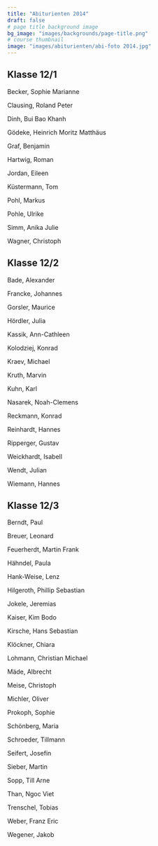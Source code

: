 ```yaml
---
title: "Abiturienten 2014"
draft: false
# page title background image
bg_image: "images/backgrounds/page-title.png"
# course thumbnail
image: "images/abiturienten/abi-foto 2014.jpg"
---
```


## Klasse 12/1

Becker, Sophie Marianne

Clausing, Roland Peter

Dinh, Bui Bao Khanh

Gödeke, Heinrich Moritz Matthäus

Graf, Benjamin

Hartwig, Roman

Jordan, Eileen

Küstermann, Tom

Pohl, Markus

Pohle, Ulrike

Simm, Anika Julie

Wagner, Christoph

## Klasse 12/2

Bade, Alexander

Francke, Johannes

Gorsler, Maurice

Hördler, Julia

Kassik, Ann-Cathleen

Kolodziej, Konrad

Kraev, Michael

Kruth, Marvin

Kuhn, Karl

Nasarek, Noah-Clemens

Reckmann, Konrad

Reinhardt, Hannes

Ripperger, Gustav

Weickhardt, Isabell

Wendt, Julian

Wiemann, Hannes

## Klasse 12/3

Berndt, Paul

Breuer, Leonard

Feuerherdt, Martin Frank

Hähndel, Paula

Hank-Weise, Lenz

Hilgeroth, Phillip Sebastian

Jokele, Jeremias

Kaiser, Kim Bodo

Kirsche, Hans Sebastian

Klöckner, Chiara

Lohmann, Christian Michael

Mäde, Albrecht

Meise, Christoph

Michler, Oliver

Prokoph, Sophie

Schönberg, Maria

Schroeder, Tillmann

Seifert, Josefin

Sieber, Martin

Sopp, Till Arne

Than, Ngoc Viet

Trenschel, Tobias

Weber, Franz Eric

Wegener, Jakob
